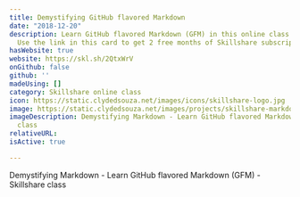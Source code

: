 ```yaml
---
title: Demystifying GitHub flavored Markdown
date: "2018-12-20"
description: Learn GitHub flavored Markdown (GFM) in this online class on Skillshare.
  Use the link in this card to get 2 free months of Skillshare subscription.
hasWebsite: true
website: https://skl.sh/2QtxWrV
onGithub: false
github: ''
madeUsing: []
category: Skillshare online class
icon: https://static.clydedsouza.net/images/icons/skillshare-logo.jpg
image: https://static.clydedsouza.net/images/projects/skillshare-markdown.png
imageDescription: Demystifying Markdown - Learn GitHub flavored Markdown (GFM) - Skillshare
  class
relativeURL: 
isActive: true

---
```


Demystifying Markdown - Learn GitHub flavored Markdown (GFM) - Skillshare class